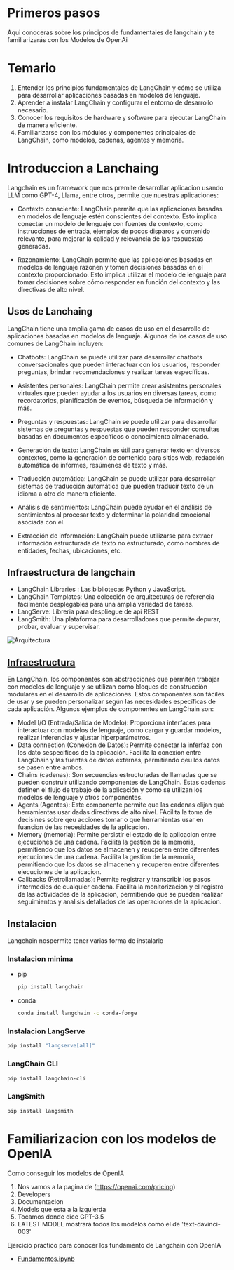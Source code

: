 # Primeros pasos

Aqui conoceras sobre los principos de fundamentales de langchain y te familiarizarás con los Modelos de OpenAi

# Temario

1. Entender los principios fundamentales de LangChain y cómo se utiliza para desarrollar aplicaciones basadas en modelos de lenguaje.
2. Aprender a instalar LangChain y configurar el entorno de desarrollo necesario.
3. Conocer los requisitos de hardware y software para ejecutar LangChain de manera eficiente.
4. Familiarizarse con los módulos y componentes principales de LangChain, como modelos, cadenas, agentes y memoria.

# Introduccion a Lanchaing

Langchain es un framework que nos premite desarrollar aplicacion usando LLM como GPT-4, Llama, entre otros, permite que nuestras aplicaciones:

* Contexto consciente: LangChain permite que las aplicaciones basadas en modelos de lenguaje estén conscientes del contexto. Esto implica conectar un modelo de lenguaje con fuentes de contexto, como instrucciones de entrada, ejemplos de pocos disparos y contenido relevante, para mejorar la calidad y relevancia de las respuestas generadas.

* Razonamiento: LangChain permite que las aplicaciones basadas en modelos de lenguaje razonen y tomen decisiones basadas en el contexto proporcionado. Esto implica utilizar el modelo de lenguaje para tomar decisiones sobre cómo responder en función del contexto y las directivas de alto nivel.

## Usos de Lanchaing

LangChain tiene una amplia gama de casos de uso en el desarrollo de aplicaciones basadas en modelos de lenguaje. Algunos de los casos de uso comunes de LangChain incluyen:

* Chatbots: LangChain se puede utilizar para desarrollar chatbots conversacionales que pueden interactuar con los usuarios, responder preguntas, brindar recomendaciones y realizar tareas específicas.

* Asistentes personales: LangChain permite crear asistentes personales virtuales que pueden ayudar a los usuarios en diversas tareas, como recordatorios, planificación de eventos, búsqueda de información y más.

* Preguntas y respuestas: LangChain se puede utilizar para desarrollar sistemas de preguntas y respuestas que pueden responder consultas basadas en documentos específicos o conocimiento almacenado.

* Generación de texto: LangChain es útil para generar texto en diversos contextos, como la generación de contenido para sitios web, redacción automática de informes, resúmenes de texto y más.

* Traducción automática: LangChain se puede utilizar para desarrollar sistemas de traducción automática que pueden traducir texto de un idioma a otro de manera eficiente.

* Análisis de sentimientos: LangChain puede ayudar en el análisis de sentimientos al procesar texto y determinar la polaridad emocional asociada con él.

* Extracción de información: LangChain puede utilizarse para extraer información estructurada de texto no estructurado, como nombres de entidades, fechas, ubicaciones, etc.

## Infraestructura de langchain

* LangChain Libraries : Las bibliotecas Python y JavaScript.
* LangChain Templates: Una colección de arquitecturas de referencia fácilmente desplegables para una amplia variedad de tareas.
* LangServe: Libreria para despliegue de api REST
* LangSmith: Una plataforma para desarrolladores que permite depurar, probar, evaluar y supervisar.

![Arquitectura](https://python.langchain.com/assets/images/langchain_stack-7568bff0848b6ff94a66aff96d074da5.svg)

## [Infraestructura](https://python.langchain.com/docs/integrations/components)

En LangChain, los componentes son abstracciones que permiten trabajar con modelos de lenguaje y se utilizan como bloques de construcción modulares en el desarrollo de aplicaciones. Estos componentes son fáciles de usar y se pueden personalizar según las necesidades específicas de cada aplicación. Algunos ejemplos de componentes en LangChain son:

- Model I/O (Entrada/Salida de Modelo): Proporciona interfaces para interactuar con modelos de lenguaje, como cargar y guardar modelos, realizar inferencias y ajustar hiperparámetros.
- Data connection (Conexion de Datos): Permite conectar la inferfaz con los dato sespecificos de la aplicación. Facilita la conexion entre LangChain y las fuentes de datos externas, permitiendo qeu los datos se pasen entre ambos.
- Chains (cadenas): Son secuencias estructuradas de llamadas que se pueden construir utilizando componentes de LangChain. Estas cadenas definen el flujo de trabajo de la aplicación y cómo se utilizan los modelos de lenguaje y otros componentes.
- Agents (Agentes): Este componente permite que las cadenas elijan qué herramientas usar dadas directivas de alto nivel. FAcilita la toma de decisines sobre qeu acciones tomar o que herramientas usar en fuancion de las necesidades de la aplicacion.
- Memory (memoria): Permite persistir el estado de la aplicacion entre ejecuciones de una cadena. Facilita la gestion de la memoria, permitiendo que los datos se almacenen y reucperen entre diferentes ejecuciones de una cadena. Facilita la gestion de la memoria, permitiendo que los datos se almacenen y recuperen entre diferentes ejecuciones de la aplicacion.
- Callbacks (Retrollamadas): Permite registrar y transcribir los pasos intermedios de cualquier cadena. Facilita la monitorizacion y el registro de las actividades de la aplicacion, permitiendo que se puedan realizar seguimientos y analisis detallados de las operaciones de la aplicacion.

## Instalacion

Langchain nospermite tener varias forma de instalarlo

### Instalacion minima
* pip

  ```bash
  pip install langchain
  ```
* conda

  ```bash
  conda install langchain -c conda-forge
  ```

### Instalacion LangServe

```bash
pip install "langserve[all]"
```

### LangChain CLI

```bash
pip install langchain-cli
```

### LangSmith

```
pip install langsmith
```

# Familiarizacion con los modelos de OpenIA

Como conseguir los modelos de OpenIA

1. Nos vamos a la pagina de (https://openai.com/pricing)
2. Developers
3. Documentacion
4. Models que esta a la izquierda
5. Tocamos donde dice GPT-3.5
6. LATEST MODEL mostrará todos los modelos como el de 'text-davinci-003'

Ejercicio practico para conocer los fundamento de Langchain con OpenIA

* [Fundamentos.ipynb](./Fundamentos.ipynb)